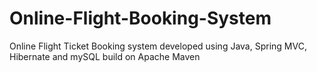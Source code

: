 # Online-Flight-Booking-System

Online Flight Ticket Booking system developed using Java, Spring MVC, Hibernate and mySQL build on Apache Maven
